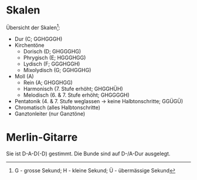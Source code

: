 # Skalen

Übersicht der Skalen[^symbolsGHÜ]:

[^symbolsGHÜ]: G - grosse Sekund; H - kleine Sekund; Ü - übermässige Sekund

* Dur (C; GGHGGGH)
* Kirchentöne
    * Dorisch (D; GHGGGHG)
    * Phrygisch (E; HGGGHGG)
    * Lydisch (F; GGGHGGH)
    * Mixolydisch (G; GGHGGHG)
* Moll (A)
    * Rein (A; GHGGHGG)
    * Harmonisch (7. Stufe erhöht; GHGGHÜH)
    * Melodisch (6. & 7. Stufe erhöht; GHGGGGH)
* Pentatonik (4. & 7. Stufe weglassen -> keine Halbtonschritte; GGÜGÜ)
* Chromatisch (alles Halbtonschritte)
* Ganztonleiter (nur Ganztöne)



# Merlin-Gitarre

Sie ist D-A-D(-D) gestimmt. Die Bunde sind auf D-/A-Dur ausgelegt.
